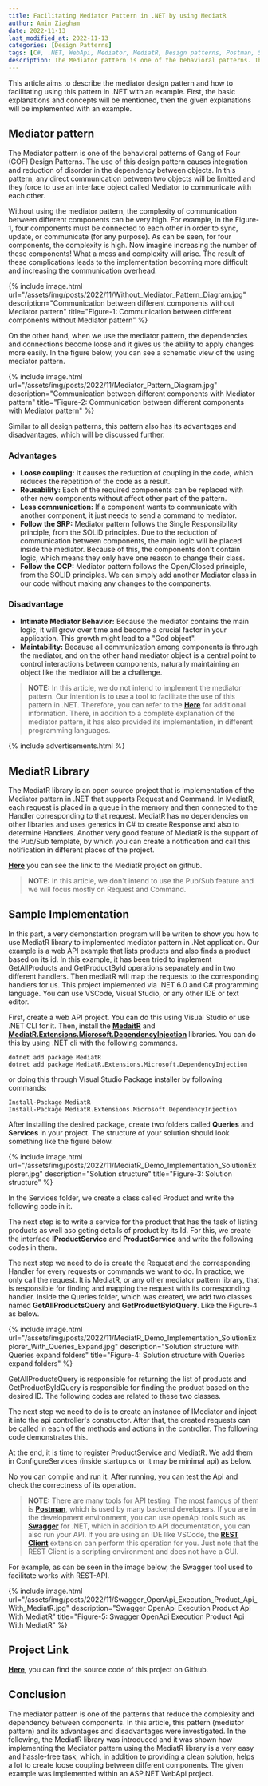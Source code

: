 ```yaml
---
title: Facilitating Mediator Pattern in .NET by using MediatR
author: Amin Ziagham
date: 2022-11-13
last_modified_at: 2022-11-13
categories: [Design Patterns]
tags: [C#, .NET, WebApi, Mediator, MediatR, Design patterns, Postman, Swagger, REST Client]
description: The Mediator pattern is one of the behavioral patterns. This design pattern causes integration and reduction of disorder in the dependency between objects...
---
```


This article aims to describe the mediator design pattern and how to facilitating using this pattern in .NET with an example. First, the basic explanations and concepts will be mentioned, then the given explanations will be implemented with an example.

## Mediator pattern
The Mediator pattern is one of the behavioral patterns of Gang of Four (GOF) Design Patterns. The use of this design pattern causes integration and reduction of disorder in the dependency between objects. In this pattern, any direct communication between two objects will be limitted and they force to use an interface object called Mediator to communicate with each other.

Without using the mediator pattern, the complexity of communication between different components can be very high. For example, in the Figure-1, four components must be connected to each other in order to sync, update, or communicate (for any purpose). As can be seen, for four components, the complexity is high. Now imagine increasing the number of these components! What a mess and complexity will arise. The result of these complications leads to the implementation becoming more difficult and increasing the communication overhead.

{% include image.html url="/assets/img/posts/2022/11/Without_Mediator_Pattern_Diagram.jpg" description="Communication between different components without Mediator pattern" title="Figure-1: Communication between different components without Mediator pattern" %}

On the other hand, when we use the mediator pattern, the dependencies and connections become loose and it gives us the ability to apply changes more easily. In the figure below, you can see a schematic view of the using mediator pattern. 

{% include image.html url="/assets/img/posts/2022/11/Mediator_Pattern_Diagram.jpg" description="Communication between different components with Mediator pattern" title="Figure-2: Communication between different components with Mediator pattern" %}

Similar to all design patterns, this pattern also has its advantages and disadvantages, which will be discussed further.

### Advantages
- **Loose coupling:** It causes the reduction of coupling in the code, which reduces the repetition of the code as a result.
- **Reusability:** Each of the required components can be replaced with other new components without affect other part of the pattern.
- **Less communication:** If a component wants to communicate with another component, it just needs to send a command to mediator.
- **Follow the SRP:** Mediator pattern follows the Single Responsibility principle, from the SOLID principles. Due to the reduction of communication between components, the main logic will be placed inside the mediator. Because of this, the components don't contain logic, which means they only have one reason to change their class.
- **Follow the OCP:** Mediator pattern follows the Open/Closed principle, from the SOLID principles. We can simply add another Mediator class in our code without making any changes to the components.

### Disadvantage
- **Intimate Mediator Behavior:** Because the mediator contains the main logic, it will grow over time and become a crucial factor in your application. This growth might lead to a "God object".
- **Maintability:** Because all communication among components is through the mediator, and on the other hand mediator object is a central point to control interactions between components, naturally maintaining an object like the mediator will be a challenge.

<blockquote class="yellow">
<b>NOTE:</b> In this article, we do not intend to implement the mediator pattern. Our intention is to use a tool to facilitate the use of this pattern in .NET. Therefore, you can refer to the <a target="_blank" href="https://refactoring.guru/design-patterns/mediator"><b>Here</b></a> for additional information. There, in addition to a complete explanation of the mediator pattern, it has also provided its implementation, in different programming languages.
</blockquote>

{% include advertisements.html %}

## MediatR Library
The MediatR library is an open source project that is implementation of the Mediator pattern in .NET that supports Request and Command. In MediatR, each request is placed in a queue in the memory and then connected to the Handler corresponding to that request. MediatR has no dependencies on other libraries and uses generics in C# to create Response and also to determine Handlers. Another very good feature of MediatR is the support of the Pub/Sub template, by which you can create a notification and call this notification in different places of the project.

<a target="_blank" href="https://github.com/jbogard/MediatR">**Here**</a> you can see the link to the MediatR project on github.

<blockquote class="yellow"><b>NOTE:</b> In this article, we don't intend to use the Pub/Sub feature and we will focus mostly on Request and Command.</blockquote>

## Sample Implementation
In this part, a very demonstartion program will be writen to show you how to use MediatR library to implemented mediator pattern in .Net application. Our example is a web API example that lists products and also finds a product based on its id. In this example, it has been tried to implement GetAllProducts and GetProductById operations separately and in two different handlers. Then mediatR will map the requests to the corresponding handlers for us. This project implemented via .NET 6.0 and C# programming language. You can use VSCode, Visual Studio, or any other IDE or text editor. 

First, create a web API project. You can do this using Visual Studio or use .NET CLI for it. Then, install the <a target="_blank" href="https://www.nuget.org/packages/MediatR">**MedaitR**</a> and <a target="_blank" href="https://www.nuget.org/packages/MediatR.Extensions.Microsoft.DependencyInjection">**MediatR.Extensions.Microsoft.DependencyInjection**</a> libraries. You can do this by using .NET cli with the following commands.

```console
dotnet add package MediatR
dotnet add package MediatR.Extensions.Microsoft.DependencyInjection
```

or doing this through Visual Studio Package installer by following commands:

```console
Install-Package MediatR
Install-Package MediatR.Extensions.Microsoft.DependencyInjection
```

After installing the desired package, create two folders called **Queries** and **Services** in your project. The structure of your solution should look something like the figure below.

{% include image.html url="/assets/img/posts/2022/11/MediatR_Demo_Implementation_SolutionExplorer.jpg" description="Solution structure" title="Figure-3: Solution structure" %}

In the Services folder, we create a class called Product and write the following code in it.
<script src="https://gist.github.com/ziagham/508a15b70383e2e9d5a98781886bc414.js"></script>

The next step is to write a service for the product that has the task of listing products as well aso geting details of product by its Id. For this, we create the interface **IProductService** and **ProductService** and write the following codes in them.

<script src="https://gist.github.com/ziagham/4755d460a56ad31b3a44216c905b4926.js"></script>

<script src="https://gist.github.com/ziagham/87455b81e5cecc39741061e4f36d599a.js"></script>

The next step we need to do is create the Request and the corresponding Handler for every requests or commands we want to do. In practice, we only call the request. It is MediatR, or any other mediator pattern library, that is responsible for finding and mapping the request with its corresponding handler. Inside the Queries folder, which was created, we add two classes named **GetAllProductsQuery** and **GetProductByIdQuery**. Like the Figure-4 as below.

{% include image.html url="/assets/img/posts/2022/11/MediatR_Demo_Implementation_SolutionExplorer_With_Queries_Expand.jpg" description="Solution structure with Queries expand folders" title="Figure-4: Solution structure with Queries expand folders" %}

GetAllProductsQuery is responsible for returning the list of products and GetProductByIdQuery is responsible for finding the product based on the desired ID. The following codes are related to these two classes.

<script src="https://gist.github.com/ziagham/010ba38505ccd8e6ffbbe3deeaeb1218.js"></script>

<script src="https://gist.github.com/ziagham/900afcc250c78b1ece648de14a34f634.js"></script>

The next step we need to do is to create an instance of IMediator and inject it into the api controller's constructor. After that, the created requests can be called in each of the methods and actions in the controller. The following code demonstrates this.

<script src="https://gist.github.com/ziagham/208f3313de319196f8d0c65b756033d9.js"></script>

At the end, it is time to register ProductService and MediatR. We add them in ConfigureServices (inside startup.cs or it may be minimal api) as below.

<script src="https://gist.github.com/ziagham/a590b27b3add7edee872a1bd4032c976.js"></script>

No you can compile and run it. After running, you can test the Api and check the correctness of its operation.

<blockquote class="yellow"><b>NOTE:</b> There are many tools for API testing. The most famous of them is <a target="_blank" href="https://www.postman.com"><b>Postman</b></a>, which is used by many backend developers. If you are in the development environment, you can use openApi tools such as <a target="_blank" href="https://www.nuget.org/packages/swashbuckle.aspnetcore/"><b>Swagger</b></a> for .NET, which in addition to API documentation, you can also run your API. If you are using an IDE like VSCode, the <a target="_blank" href="https://marketplace.visualstudio.com/items?itemName=humao.rest-client"><b>REST Client</b></a> extension can perform this operation for you. Just note that the REST Client is a scripting environment and does not have a GUI.</blockquote>

For example, as can be seen in the image below, the Swagger tool used to facilitate works with REST-API.

{% include image.html url="/assets/img/posts/2022/11/Swagger_OpenApi_Execution_Product_Api_With_MediatR.jpg" description="Swagger OpenApi Execution Product Api With MediatR" title="Figure-5: Swagger OpenApi Execution Product Api With MediatR" %}

## Project Link
<a target="_blank" href="https://github.com/NextCodeBlock/MediatR-Demo">**Here**</a>, you can find the source code of this project on Github.

## Conclusion
The mediator pattern is one of the patterns that reduce the complexity and dependency between components. In this article, this pattern (mediator pattern) and its advantages and disadvantages were investigated. In the following, the MediatR library was introduced and it was shown how implementing the Mediator pattern using the MediatR library is a very easy and hassle-free task, which, in addition to providing a clean solution, helps a lot to create loose coupling between different components. The given example was implemented within an ASP.NET WebApi project.